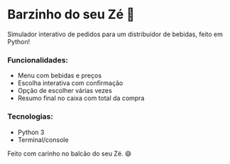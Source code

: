# Barzinho do seu Zé 🍻

Simulador interativo de pedidos para um distribuidor de bebidas, feito em Python!

### Funcionalidades:
- Menu com bebidas e preços
- Escolha interativa com confirmação
- Opção de escolher várias vezes
- Resumo final no caixa com total da compra

### Tecnologias:
- Python 3
- Terminal/console

Feito com carinho no balcão do seu Zé. 😄
